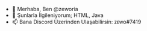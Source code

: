 - 👋 Merhaba, Ben @zeworia
- 👀 Şunlarla İlgileniyorum; HTML, Java
- 📫 Bana Discord Üzerinden Ulaşabilirsin: ᴢᴇᴡᴏ#7419
